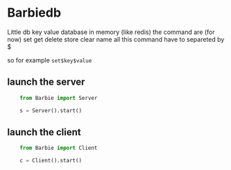 # Barbiedb

Little db key value database in memory (like redis)
the command are (for now)
set
get
delete
store
clear
name
all this command have to separeted by $

so for example
```set$key$value```

## launch the server
```python
    from Barbie import Server

    s = Server().start()
```
## launch the client
```py
    from Barbie import Client

    c = Client().start()
```
